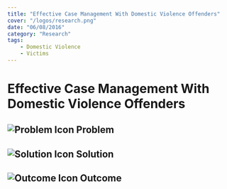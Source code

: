 ```yaml
---
title: "Effective Case Management With Domestic Violence Offenders"
cover: "/logos/research.png"
date: "06/08/2016"
category: "Research"
tags:
    - Domestic Violence
    - Victims
---
```


# Effective Case Management With Domestic Violence Offenders

## ![Problem Icon](https://github.com/google/material-design-icons/raw/master/alert/1x_web/ic_error_outline_black_48dp.png "Problem") Problem

## ![Solution Icon](https://github.com/google/material-design-icons/raw/master/action/1x_web/ic_lightbulb_outline_black_48dp.png "Solution") Solution

## ![Outcome Icon](https://github.com/google/material-design-icons/raw/master/action/1x_web/ic_view_list_black_48dp.png "Outcome") Outcome
